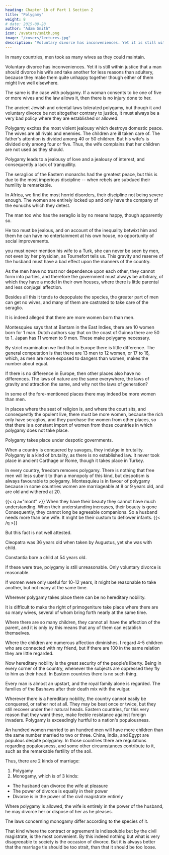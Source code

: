 ```yaml
---
heading: Chapter 1b of Part 1 Section 2
title: "Polygamy"
weight: 8
# date: 2015-09-28
author: "Adam Smith"
icon: /avatars/smith.png
image: "/covers/lectures.jpg"
description: "Voluntary divorce has inconveniences. Yet it is still within justice that a man should divorce his wife and take another for less reasons than adultery"
---
```





In many countries, men took as many wives as they could maintain.

Voluntary divorce has inconveniences. Yet it is still within justice that a man should divorce his wife and take another for less reasons than adultery, because they make them quite unhappy together though either of them might live well elsewhere.

The same is the case with polygamy. If a woman consents to be one of five or more wives and the law allows it, then there is no injury done to her. 

The ancient Jewish and oriental laws tolerated polygamy, but though it and voluntary divorce be not altogether contrary to justice, it must always be a very bad policy where they are established or allowed.

Polygamy excites the most violent jealousy which destroys domestic peace. The wives are all rivals and enemies. The children are ill taken care of. The father's attention is divided among 40 or 50 children. But his wife's is divided only among four or five. Thus, the wife complains that her children are not used as they should.

Polygamy leads to a jealousy of love and a jealousy of interest, and consequently a lack of tranquillity.

The seraglios of the Eastern monarchs had the greatest peace, but this is due to the most imperious discipline -- when rebels are subdued their humility is remarkable.

In Africa, we find the most horrid disorders, their discipline not being severe enough. The women are entirely locked up and only have the company of the eunuchs which they detest.
 
The man too who has the seraglio is by no means happy, though apparently so. 

He too must be jealous, and on account of the inequality betwixt him and them he can have no entertainment at his own house, no opportunity of social improvements.

you must never mention his wife to a Turk, she can never be seen by men, not even by her physician, as Tournefort tells us.
This gravity and reserve of the husband must have a bad effect upon the manners of the country.

As the men have no trust nor dependence upon each other, they cannot form into parties, and therefore the government must always be arbitrary, of which they have a model in their own houses, where there is little parental and less conjugal affection.

Besides all this it tends to depopulate the species, the greater part of men can get no wives, and many of them are castrated to take care of the seraglio.

It is indeed alleged that there are more women born than men.

Montesquieu says that at Bantam in the East Indies, there are 10 women born for 1 man. Dutch authors say that on the coast of Guinea there are 50 to 1. Japan has 11 women to 9 men. These make polygamy necessary. 

By strict examination we find that in Europe there is little difference.
The general computation is that there are 13 men to 12 women, or 17 to 16, which, as men are more exposed to dangers than women, makes the number about equal.

If there is no difference in Europe, then other places also have no differences. The laws of nature are the same everywhere, the laws of gravity and attraction the same, and why not the laws of generation?

In some of the fore-mentioned places there may indeed be more women than men.

In places where the seat of religion is, and where the court sits, and consequently the opulent live, there must be more women, because the rich only have seraglios, and they purchase the women from other places, so that there is a constant import of women from those countries in which polygamy does not take place.

Polygamy takes place under despotic governments.

When a country is conquered by savages, they indulge in brutality. Polygamy is a kind of brutality, as there is no established law. It never took place in ancient Carthage or Rome, though it takes place in Turkey.

In every country, freedom removes polygamy. There is nothing that free men will less submit to than a monopoly of this kind, but despotism is always favourable to polygamy. Montesquieu is in favour of polygamy because in some countries women are marriageable at 8 or 9 years old, and are old and withered at 20.


{{< q a="mont" >}}
When they have their beauty they cannot have much understanding. When their understanding increases, their beauty is gone Consequently, they cannot long be agreeable companions. So a husband needs more than one wife. It might be their custom to deflower infants.
{{< /q >}}

But this fact is not well attested. 

Cleopatra was 36 years old when taken by Augustus, yet she was with child. 

Constantia bore a child at 54 years old. 

If these were true, polygamy is still unreasonable. Only voluntary divorce is reasonable. 

If women were only useful for 10-12 years, it might be reasonable to take another, but not many at the same time. 

Wherever polygamy takes place there can be no hereditary nobility.

It is difficult to make the right of primogeniture take place where there are so many wives, several of whom bring forth nearly at the same time.

Where there are so many children, they cannot all have the affection of the parent, and it is only by this means that any of them can establish themselves.

Where the children are numerous affection diminishes.
I regard 4-5 children who are connected with my friend, but if there are 100 in the same relation they are little regarded.

Now hereditary nobility is the great security of the people’s liberty.
Being in every corner of the country, whenever the subjects are oppressed they fly to him as their head.
In Eastern countries there is no such thing.

Every man is almost an upstart, and the royal family alone is regarded.
The families of the Bashaws after their death mix with the vulgar.

Wherever there is a hereditary nobility, the country cannot easily be conquered, or rather not at all.
They may be beat once or twice, but they still recover under their natural heads.
Eastern countries, for this very reason that they want these, make feeble resistance against foreign invaders.
Polygamy is exceedingly hurtful to a nation's populousness.

An hundred women married to an hundred men will have more children than the same number married to two or three.
China, India, and Egypt are populous despite polygamy.
In those countries there are regulations regarding populousness, and some other circumstances contribute to it, such as the remarkable fertility of the soil.

Thus, there are 2 kinds of marriage:
1. Polygamy
2. Monogamy, which is of 3 kinds: 
  - The husband can divorce the wife at pleasure
  - The power of divorce is equally in their power
  - Divorce is in the power of the civil magistrate entirely

Where polygamy is allowed, the wife is entirely in the power of the husband, he may divorce her or dispose of her as he pleases.

The laws concerning monogamy differ according to the species of it.

That kind where the contract or agreement is indissoluble but by the civil magistrate, is the most convenient.  By this indeed nothing but what is very disagreeable to society is the occasion of divorce.
But it is always better that the marriage tie should be too strait, than that it should be too loose.

